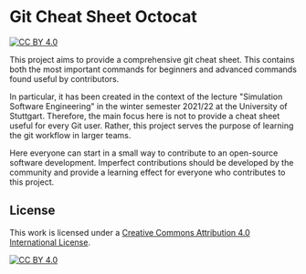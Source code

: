 # Git Cheat Sheet Octocat

[![CC BY 4.0][cc-by-shield]][cc-by]

This project aims to provide a comprehensive git cheat sheet. This contains both the most important commands for beginners and advanced commands found useful by contributors.

In particular, it has been created in the context of the lecture "Simulation Software Engineering" in the winter semester 2021/22 at the University of Stuttgart. Therefore, the main focus here is not to provide a cheat sheet useful for every Git user. Rather, this project serves the purpose of learning the git workflow in larger teams.

Here everyone can start in a small way to contribute to an open-source software development. Imperfect contributions should be developed by the community and provide a learning effect for everyone who contributes to this project.


## License

This work is licensed under a
[Creative Commons Attribution 4.0 International License][cc-by].

[![CC BY 4.0][cc-by-image]][cc-by]

[cc-by]: http://creativecommons.org/licenses/by/4.0/
[cc-by-image]: https://i.creativecommons.org/l/by/4.0/88x31.png
[cc-by-shield]: https://img.shields.io/badge/License-CC%20BY%204.0-blue.svg
